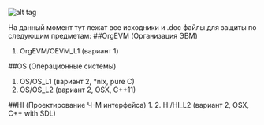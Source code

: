 ![alt tag](http://memesmix.net/media/created/dw7faw.jpg)

На данный момент тут лежат все исходники и .doc файлы для защиты по следующим предметам:
##OrgEVM (Организация ЭВМ)
1. OrgEVM/OEVM_L1 (вариант 1)

##OS (Операционные системы)
1. OS/OS_L1 (вариант 2, *nix, pure C)
2. OS/OS_L2 (вариант 2, OSX, C++11)

##HI (Проектирование Ч-М интерфейса)
1. 
2. HI/HI_L2 (вариант 2, OSX, C++ with SDL)
